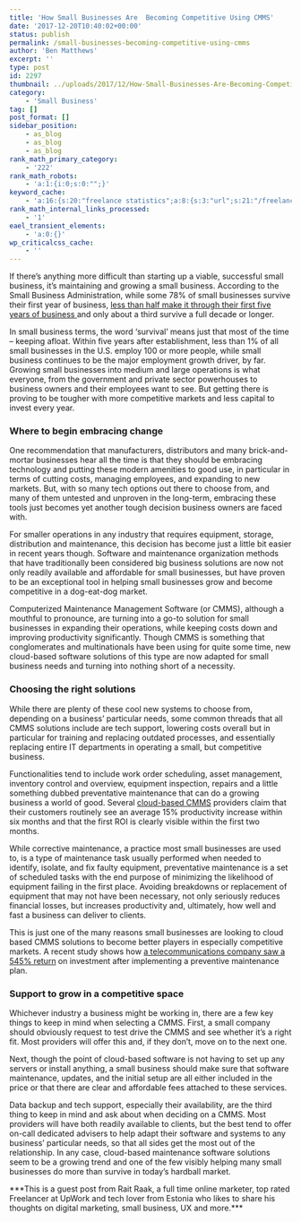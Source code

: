 ```yaml
---
title: 'How Small Businesses Are  Becoming Competitive Using CMMS'
date: '2017-12-20T10:40:02+00:00'
status: publish
permalink: /small-businesses-becoming-competitive-using-cmms
author: 'Ben Matthews'
excerpt: ''
type: post
id: 2297
thumbnail: ../uploads/2017/12/How-Small-Businesses-Are-Becoming-Competitive-Using-CMMS--150x150.jpg
category:
    - 'Small Business'
tag: []
post_format: []
sidebar_position:
    - as_blog
    - as_blog
    - as_blog
rank_math_primary_category:
    - '222'
rank_math_robots:
    - 'a:1:{i:0;s:0:"";}'
keyword_cache:
    - 'a:16:{s:20:"freelance statistics";a:8:{s:3:"url";s:21:"/freelance-statistics";s:5:"times";s:0:"";s:7:"between";s:0:"";s:6:"before";s:0:"";s:5:"after";s:0:"";s:4:"case";N;s:8:"nofollow";N;s:9:"newwindow";N;}s:19:"freelance portfolio";a:8:{s:3:"url";s:30:"/courses/freelance-portfolios/";s:5:"times";s:0:"";s:7:"between";s:0:"";s:6:"before";s:0:"";s:5:"after";s:0:"";s:4:"case";N;s:8:"nofollow";N;s:9:"newwindow";N;}s:19:"accounting software";a:8:{s:3:"url";s:33:"/best-online-accounting-software/";s:5:"times";s:0:"";s:7:"between";s:0:"";s:6:"before";s:0:"";s:5:"after";s:0:"";s:4:"case";N;s:8:"nofollow";N;s:9:"newwindow";N;}s:19:"freelance community";a:8:{s:3:"url";s:20:"/freelance-community";s:5:"times";s:0:"";s:7:"between";s:0:"";s:6:"before";s:0:"";s:5:"after";s:0:"";s:4:"case";N;s:8:"nofollow";N;s:9:"newwindow";N;}s:19:"freelance questions";a:8:{s:3:"url";s:20:"/freelance-community";s:5:"times";s:0:"";s:7:"between";s:0:"";s:6:"before";s:0:"";s:5:"after";s:0:"";s:4:"case";N;s:8:"nofollow";N;s:9:"newwindow";N;}s:18:"freelance expenses";a:8:{s:3:"url";s:19:"/freelance-expenses";s:5:"times";s:0:"";s:7:"between";s:0:"";s:6:"before";s:0:"";s:5:"after";s:0:"";s:4:"case";N;s:8:"nofollow";N;s:9:"newwindow";N;}s:18:"freelance training";a:8:{s:3:"url";s:8:"/courses";s:5:"times";s:0:"";s:7:"between";s:0:"";s:6:"before";s:0:"";s:5:"after";s:0:"";s:4:"case";N;s:8:"nofollow";N;s:9:"newwindow";N;}s:15:"freelance tools";a:8:{s:3:"url";s:21:"/best-freelance-tools";s:5:"times";s:0:"";s:7:"between";s:0:"";s:6:"before";s:0:"";s:5:"after";s:0:"";s:4:"case";N;s:8:"nofollow";N;s:9:"newwindow";N;}s:15:"freelance rates";a:8:{s:3:"url";s:16:"/freelance-rates";s:5:"times";s:0:"";s:7:"between";s:0:"";s:6:"before";s:0:"";s:5:"after";s:0:"";s:4:"case";N;s:8:"nofollow";N;s:9:"newwindow";N;}s:14:"freelance work";a:8:{s:3:"url";s:15:"/freelance-work";s:5:"times";s:0:"";s:7:"between";s:0:"";s:6:"before";s:0:"";s:5:"after";s:0:"";s:4:"case";N;s:8:"nofollow";N;s:9:"newwindow";N;}s:14:"freelance jobs";a:8:{s:3:"url";s:15:"/freelance-jobs";s:5:"times";s:0:"";s:7:"between";s:0:"";s:6:"before";s:0:"";s:5:"after";s:0:"";s:4:"case";N;s:8:"nofollow";N;s:9:"newwindow";N;}s:13:"balance sheet";a:8:{s:3:"url";s:46:"https://freetrain.co/balance-sheet-definition/";s:5:"times";s:0:"";s:7:"between";s:0:"";s:6:"before";s:0:"";s:5:"after";s:0:"";s:4:"case";N;s:8:"nofollow";N;s:9:"newwindow";N;}s:7:"courses";a:8:{s:3:"url";s:8:"/courses";s:5:"times";s:0:"";s:7:"between";s:0:"";s:6:"before";s:0:"";s:5:"after";s:0:"";s:4:"case";N;s:8:"nofollow";N;s:9:"newwindow";N;}s:5:"rates";a:8:{s:3:"url";s:16:"/freelance-rates";s:5:"times";s:0:"";s:7:"between";s:0:"";s:6:"before";s:0:"";s:5:"after";s:0:"";s:4:"case";N;s:8:"nofollow";N;s:9:"newwindow";N;}s:4:"ir35";a:8:{s:3:"url";s:5:"/ir35";s:5:"times";s:0:"";s:7:"between";s:0:"";s:6:"before";s:0:"";s:5:"after";s:0:"";s:4:"case";N;s:8:"nofollow";N;s:9:"newwindow";N;}s:13:"keywords_time";i:1565615510;}'
rank_math_internal_links_processed:
    - '1'
eael_transient_elements:
    - 'a:0:{}'
wp_criticalcss_cache:
    - ''
---
```

If there’s anything more difficult than starting up a viable, successful small business, it’s maintaining and growing a small business. According to the Small Business Administration, while some 78% of small businesses survive their first year of business, [less than half make it through their first five years of business ](https://www.sba.gov/sites/default/files/SurvivalRatesAndFirmAge_ADA_0.pdf)and only about a third survive a full decade or longer.

In small business terms, the word ‘survival’ means just that most of the time – keeping afloat. Within five years after establishment, less than 1% of all small businesses in the U.S. employ 100 or more people, while small business continues to be the major employment growth driver, by far. Growing small businesses into medium and large operations is what everyone, from the government and private sector powerhouses to business owners and their employees want to see. But getting there is proving to be tougher with more competitive markets and less capital to invest every year.

### Where to begin embracing change

One recommendation that manufacturers, distributors and many brick-and-mortar businesses hear all the time is that they should be embracing technology and putting these modern amenities to good use, in particular in terms of cutting costs, managing employees, and expanding to new markets. But, with so many tech options out there to choose from, and many of them untested and unproven in the long-term, embracing these tools just becomes yet another tough decision business owners are faced with.

For smaller operations in any industry that requires equipment, storage, distribution and maintenance, this decision has become just a little bit easier in recent years though. Software and maintenance organization methods that have traditionally been considered big business solutions are now not only readily available and affordable for small businesses, but have proven to be an exceptional tool in helping small businesses grow and become competitive in a dog-eat-dog market.

Computerized Maintenance Management Software (or CMMS), although a mouthful to pronounce, are turning into a go-to solution for small businesses in expanding their operations, while keeping costs down and improving productivity significantly. Though CMMS is something that conglomerates and multinationals have been using for quite some time, new cloud-based software solutions of this type are now adapted for small business needs and turning into nothing short of a necessity.

### Choosing the right solutions

While there are plenty of these cool new systems to choose from, depending on a business’ particular needs, some common threads that all CMMS solutions include are tech support, lowering costs overall but in particular for training and replacing outdated processes, and essentially replacing entire IT departments in operating a small, but competitive business.

Functionalities tend to include work order scheduling, asset management, inventory control and overview, equipment inspection, repairs and a little something dubbed preventative maintenance that can do a growing business a world of good. Several [cloud-based CMMS](https://limblecmms.com/) providers claim that their customers routinely see an average 15% productivity increase within six months and that the first ROI is clearly visible within the first two months.

While corrective maintenance, a practice most small businesses are used to, is a type of maintenance task usually performed when needed to identify, isolate, and fix faulty equipment, preventative maintenance is a set of scheduled tasks with the end purpose of minimizing the likelihood of equipment failing in the first place. Avoiding breakdowns or replacement of equipment that may not have been necessary, not only seriously reduces financial losses, but increases productivity and, ultimately, how well and fast a business can deliver to clients.

This is just one of the many reasons small businesses are looking to cloud based CMMS solutions to become better players in especially competitive markets. A recent study shows how [a telecommunications company saw a 545% return](https://gridium.com/wp-content/uploads/economic-value-of-preventative-maintenance.pdf) on investment after implementing a preventive maintenance plan.

### Support to grow in a competitive space

Whichever industry a business might be working in, there are a few key things to keep in mind when selecting a CMMS. First, a small company should obviously request to test drive the CMMS and see whether it’s a right fit. Most providers will offer this and, if they don’t, move on to the next one.

Next, though the point of cloud-based software is not having to set up any servers or install anything, a small business should make sure that software maintenance, updates, and the initial setup are all either included in the price or that there are clear and affordable fees attached to these services.

Data backup and tech support, especially their availability, are the third thing to keep in mind and ask about when deciding on a CMMS. Most providers will have both readily available to clients, but the best tend to offer on-call dedicated advisers to help adapt their software and systems to any business’ particular needs, so that all sides get the most out of the relationship. In any case, cloud-based maintenance software solutions seem to be a growing trend and one of the few visibly helping many small businesses do more than survive in today’s hardball market.

<div dir="ltr"><div>***This is a guest post from Rait Raak, a full time online marketer, top rated Freelancer at UpWork and tech lover from Estonia who likes to share his thoughts on digital marketing, small business, UX and more.***</div></div><div class="yj6qo ajU"></div>